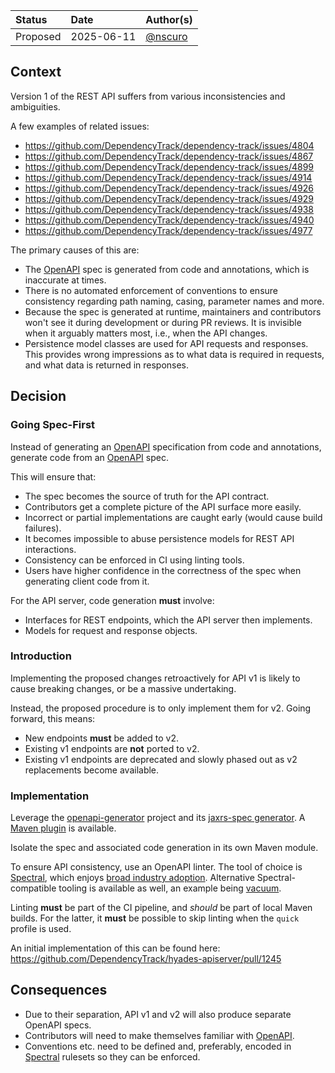 | Status   | Date       | Author(s)                            |
|:---------|:-----------|:-------------------------------------|
| Proposed | 2025-06-11 | [@nscuro](https://github.com/nscuro) |

## Context

Version 1 of the REST API suffers from various inconsistencies and ambiguities.

A few examples of related issues:

* <https://github.com/DependencyTrack/dependency-track/issues/4804>
* <https://github.com/DependencyTrack/dependency-track/issues/4867>
* <https://github.com/DependencyTrack/dependency-track/issues/4899>
* <https://github.com/DependencyTrack/dependency-track/issues/4914>
* <https://github.com/DependencyTrack/dependency-track/issues/4926>
* <https://github.com/DependencyTrack/dependency-track/issues/4929>
* <https://github.com/DependencyTrack/dependency-track/issues/4938>
* <https://github.com/DependencyTrack/dependency-track/issues/4940>
* <https://github.com/DependencyTrack/dependency-track/issues/4977>

The primary causes of this are:

* The [OpenAPI] spec is generated from code and annotations, which is inaccurate at times.
* There is no automated enforcement of conventions to ensure consistency regarding path naming,
casing, parameter names and more.
* Because the spec is generated at runtime, maintainers and contributors won't see it during development
or during PR reviews. It is invisible when it arguably matters most, i.e., when the API changes.
* Persistence model classes are used for API requests and responses. This provides wrong impressions
as to what data is required in requests, and what data is returned in responses.

## Decision

### Going Spec-First

Instead of generating an [OpenAPI] specification from code and annotations, generate code from an [OpenAPI] spec.

This will ensure that:

* The spec becomes the source of truth for the API contract.
* Contributors get a complete picture of the API surface more easily.
* Incorrect or partial implementations are caught early (would cause build failures).
* It becomes impossible to abuse persistence models for REST API interactions.
* Consistency can be enforced in CI using linting tools.
* Users have higher confidence in the correctness of the spec when generating client code from it.

For the API server, code generation **must** involve:

* Interfaces for REST endpoints, which the API server then implements.
* Models for request and response objects.

### Introduction

Implementing the proposed changes retroactively for API v1 is likely to cause breaking changes,
or be a massive undertaking.

Instead, the proposed procedure is to only implement them for v2. Going forward, this means:

* New endpoints **must** be added to v2.
* Existing v1 endpoints are **not** ported to v2.
* Existing v1 endpoints are deprecated and slowly phased out as v2 replacements become available.

### Implementation

Leverage the [openapi-generator] project and its [jaxrs-spec generator].
A [Maven plugin](https://openapi-generator.tech/docs/plugins#maven) is available.

Isolate the spec and associated code generation in its own Maven module.

To ensure API consistency, use an OpenAPI linter. The tool of choice is [Spectral], 
which enjoys [broad industry adoption](https://github.com/stoplightio/spectral#-real-world-rulesets).
Alternative Spectral-compatible tooling is available as well, an example being [vacuum].

Linting **must** be part of the CI pipeline, and *should* be part of local Maven builds.
For the latter, it **must** be possible to skip linting when the `quick` profile is used.

An initial implementation of this can be found here: <https://github.com/DependencyTrack/hyades-apiserver/pull/1245>

## Consequences

* Due to their separation, API v1 and v2 will also produce separate OpenAPI specs.
* Contributors will need to make themselves familiar with [OpenAPI].
* Conventions etc. need to be defined and, preferably, encoded in [Spectral] rulesets so they can be enforced.

[OpenAPI]: https://swagger.io/docs/specification/v3_0/about/
[Spectral]: https://github.com/stoplightio/spectral
[jaxrs-spec generator]: https://openapi-generator.tech/docs/generators/jaxrs-spec
[openapi-generator]: https://openapi-generator.tech/
[vacuum]: https://github.com/daveshanley/vacuum